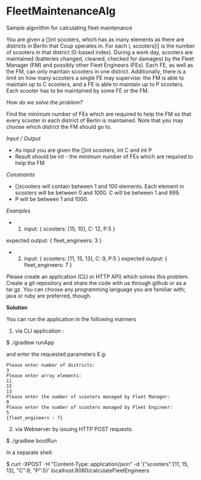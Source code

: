 # FleetMaintenanceAlg
Sample algorithm for calculating fleet maintenance


You are given a []int scooters, which has as many elements as there are
districts in Berlin that Coup operates in. For each i, scooters[i] is the
number of scooters in that district (0-based index).
During a work day, scooters are maintained (batteries changed, cleaned,
checked for damages) by the Fleet Manager (FM) and possibly other Fleet
Engineers (FEs). Each FE, as well as the FM, can only maintain scooters in
one district. Additionally, there is a limit on how many scooters a single
FE may supervise: the FM is able to maintain up to C scooters, and a FE is
able to maintain up to P scooters. Each scooter has to be maintained by some FE or the FM.

_How do we solve the problem?_

Find the minimum number of FEs which are required to help the FM so that every scooter in each district of Berlin is maintained. Note that you may choose which district the FM should go to.

*Input / Output*
* As input you are given the []int scooters, int C and int P
* Result should be int - the minimum number of FEs which are required to help the FM

*Constraints*
* []scooters will contain between 1 and 100 elements. Each element in scooters will be between 0 and 1000. C will be between 1 and 999.
* P will be between 1 and 1000.

*Examples*
* 1) input:
{ scooters: [15, 10],
C: 12,
P:5 }

expected output:
{ fleet_engineers: 3 }
 
* 2) input:
{ scooters: [11, 15, 13],
C: 9,
P:5 }
expected output:
{ fleet_engineers: 7 }

Please create an application (CLI or HTTP API) which solves this problem. Create a git repository and share the code with us through github or as a tar.gz. You can choose any programming language you are familiar with; java or ruby are preferred, though.


**Solution**

You can run the application in the following manners

1. via CLI application :

$ ./gradlew runApp

and enter the requested parameters 
E.g:
````
Please enter number of districts:
3
Please enter array elements:
11
15
13
Please enter the number of scooters managed by Fleet Manager:
9
Please enter the number of scooters managed by Fleet Engineer:
5
{fleet_engineers : 7}
````

2. via Webserver by issuing HTTP POST requests:

$ ./gradlew bootRun


In a separate shell:

$ curl -XPOST -H "Content-Type: application/json" -d '{"scooters":[11, 15, 13], "C":9, "P":5}' localhost:8080/calculateFleetEngineers
